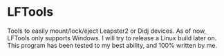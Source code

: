 # LFTools
Tools to easily mount/lock/eject Leapster2 or Didj devices.
As of now, LFTools only supports Windows. I will try to release a Linux build later on.
This program has been tested to my best ability, and 100% written by me.
